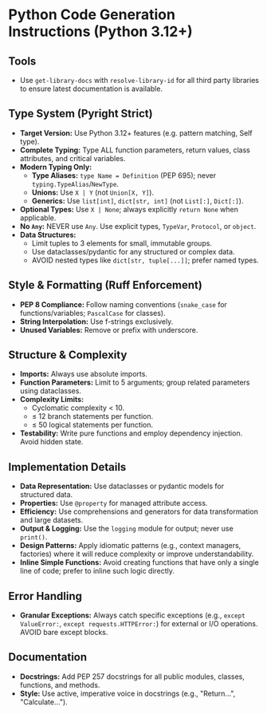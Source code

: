 # Python Code Generation Instructions (Python 3.12+)

## Tools
- Use `get-library-docs` with `resolve-library-id` for all third party libraries to ensure latest documentation is available.

## Type System (Pyright Strict)
- **Target Version:** Use Python 3.12+ features (e.g. pattern matching, Self type).
- **Complete Typing:** Type ALL function parameters, return values, class attributes, and critical variables.
- **Modern Typing Only:**
  - **Type Aliases:** `type Name = Definition` (PEP 695); never `typing.TypeAlias`/`NewType`.
  - **Unions:** Use `X | Y` (not `Union[X, Y]`).
  - **Generics:** Use `list[int]`, `dict[str, int]` (not `List[:]`, `Dict[:]`).
- **Optional Types:** Use `X | None`; always explicitly `return None` when applicable.
- **No `Any`:** NEVER use `Any`. Use explicit types, `TypeVar`, `Protocol`, or `object`.
- **Data Structures:**
  - Limit tuples to 3 elements for small, immutable groups.
  - Use dataclasses/pydantic for any structured or complex data.
  - AVOID nested types like `dict[str, tuple[...]]`; prefer named types.

## Style & Formatting (Ruff Enforcement)
- **PEP 8 Compliance:** Follow naming conventions (`snake_case` for functions/variables; `PascalCase` for classes).
- **String Interpolation:** Use f-strings exclusively.
- **Unused Variables:** Remove or prefix with underscore.

## Structure & Complexity
- **Imports:** Always use absolute imports.
- **Function Parameters:** Limit to 5 arguments; group related parameters using dataclasses.
- **Complexity Limits:**
  - Cyclomatic complexity < 10.
  - ≤ 12 branch statements per function.
  - ≤ 50 logical statements per function.
- **Testability:** Write pure functions and employ dependency injection. Avoid hidden state.

## Implementation Details
- **Data Representation:** Use dataclasses or pydantic models for structured data.
- **Properties:** Use `@property` for managed attribute access.
- **Efficiency:** Use comprehensions and generators for data transformation and large datasets.
- **Output & Logging:** Use the `logging` module for output; never use `print()`.
- **Design Patterns:** Apply idiomatic patterns (e.g., context managers, factories) where it will reduce complexity or improve understandability.
- **Inline Simple Functions:** Avoid creating functions that have only a single line of code; prefer to inline such logic directly.

## Error Handling
- **Granular Exceptions:** Always catch specific exceptions (e.g., `except ValueError:`, `except requests.HTTPError:`) for external or I/O operations. AVOID bare except blocks.

## Documentation
- **Docstrings:** Add PEP 257 docstrings for all public modules, classes, functions, and methods.
- **Style:** Use active, imperative voice in docstrings (e.g., "Return...", "Calculate...").
